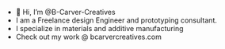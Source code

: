 - 👋 Hi, I’m @B-Carver-Creatives
- I am a Freelance design Engineer and prototyping consultant.
- I specialize in materials and additive manufacturing
- Check out my work @ bcarvercreatives.com

